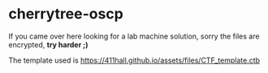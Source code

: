 # cherrytree-oscp

If you came over here looking for a lab machine solution, sorry the files are encrypted, **try harder ;)**

The template used is https://411hall.github.io/assets/files/CTF_template.ctb
